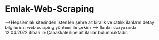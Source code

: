 # Emlak-Web-Scraping
-->Hepsiemlak sitesinden istenilen şehre ait kiralık ve satılık ilanların detay bilgilerinin web scraping yöntemi ile çekimi
-->   İlanlar dosyasında 12.04.2022 itibari ile Çanakkale iline ait ilanlar bulunmaktadır.
